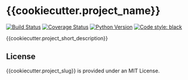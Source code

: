 # {{cookiecutter.project_name}}
[![Build Status](https://travis-ci.org/fchorney/{{cookiecutter.project_slug}}.svg?branch=master)](https://travis-ci.org/fchorney/{{cookiecutter.project_slug}}?branch=master)
[![Coverage Status](https://coveralls.io/repos/github/fchorney/{{cookiecutter.project_slug}}/badge.svg?branch=master)](https://coveralls.io/github/fchorney/{{cookiecutter.project_slug}})
[![Python Version](https://img.shields.io/badge/python-3.8%20%7C%203.9-blue.svg)](https://www.python.org/)
[![Code style: black](https://img.shields.io/badge/code%20style-black-000000.svg)](https://github.com/ambv/black)

{{cookiecutter.project_short_description}}

## License

{{cookiecutter.project_slug}} is provided under an MIT License.

